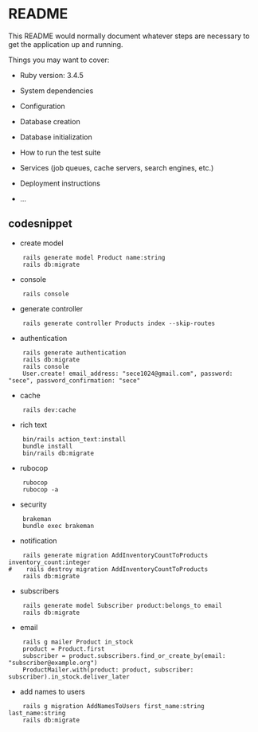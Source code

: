 # README

This README would normally document whatever steps are necessary to get the
application up and running.

Things you may want to cover:

* Ruby version: 3.4.5

* System dependencies

* Configuration

* Database creation

* Database initialization

* How to run the test suite

* Services (job queues, cache servers, search engines, etc.)

* Deployment instructions

* ...

## codesnippet
- create model
```shell
    rails generate model Product name:string
    rails db:migrate
```
- console
```shell
    rails console
```
- generate controller
```shell
    rails generate controller Products index --skip-routes
```

- authentication
```shell
    rails generate authentication
    rails db:migrate
    rails console
    User.create! email_address: "sece1024@gmail.com", password: "sece", password_confirmation: "sece"
```

- cache
```shell
    rails dev:cache
```

- rich text
```shell
    bin/rails action_text:install
    bundle install
    bin/rails db:migrate

```

- rubocop
```shell
    rubocop
    rubocop -a
```
- security
```shell
    brakeman
    bundle exec brakeman
```

- notification
```shell
    rails generate migration AddInventoryCountToProducts inventory_count:integer
#    rails destroy migration AddInventoryCountToProducts
    rails db:migrate
```

- subscribers
```shell
    rails generate model Subscriber product:belongs_to email 
    rails db:migrate
```

- email
```shell
    rails g mailer Product in_stock
    product = Product.first
    subscriber = product.subscribers.find_or_create_by(email: "subscriber@example.org")
    ProductMailer.with(product: product, subscriber: subscriber).in_stock.deliver_later
```

- add names to users
```shell
    rails g migration AddNamesToUsers first_name:string last_name:string
    rails db:migrate
```
